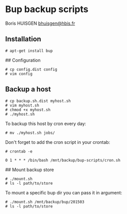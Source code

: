 # Bup backup scripts

Boris HUISGEN <bhuisgen@hbis.fr>

## Installation

    # apt-get install bup

## Configuration

    # cp config.dist config
    # vim config

## Backup a host

    # cp backup.sh.dist myhost.sh
    # vim myhost.sh
    # chmod +x myhost.sh
    # ./myhost.sh

To backup this host by cron every day:

    # mv ./myhost.sh jobs/

Don't forget to add the cron script in your crontab:

    # crontab -e

    0 1 * * * /bin/bash /mnt/backup/bup-scripts/cron.sh

## Mount backup store

    # ./mount.sh
    # ls -l path/to/store

To mount a specific bup dir you can pass it in argument:

    # ./mount.sh /mnt/backup/bup/201503
    # ls -l path/to/store
